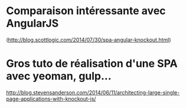 
# Comparaison intéressante avec AngularJS
(http://blog.scottlogic.com/2014/07/30/spa-angular-knockout.html)

# Gros tuto de réalisation d'une SPA avec yeoman, gulp...
http://blog.stevensanderson.com/2014/06/11/architecting-large-single-page-applications-with-knockout-js/
